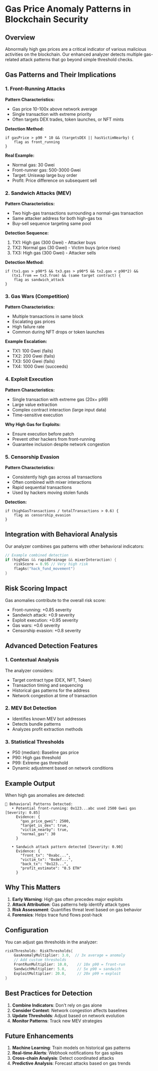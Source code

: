 # Gas Price Anomaly Patterns in Blockchain Security

## Overview

Abnormally high gas prices are a critical indicator of various malicious activities on the blockchain. Our enhanced analyzer detects multiple gas-related attack patterns that go beyond simple threshold checks.

## Gas Patterns and Their Implications

### 1. Front-Running Attacks
**Pattern Characteristics:**
- Gas price 10-100x above network average
- Single transaction with extreme priority
- Often targets DEX trades, token launches, or NFT mints

**Detection Method:**
```
if gasPrice > p90 * 10 && (targetsDEX || hasVictimNearby) {
    flag as front_running
}
```

**Real Example:**
- Normal gas: 30 Gwei
- Front-runner gas: 500-3000 Gwei
- Target: Uniswap large buy order
- Profit: Price difference on subsequent sell

### 2. Sandwich Attacks (MEV)
**Pattern Characteristics:**
- Two high-gas transactions surrounding a normal-gas transaction
- Same attacker address for both high-gas txs
- Buy-sell sequence targeting same pool

**Detection Sequence:**
1. TX1: High gas (300 Gwei) - Attacker buys
2. TX2: Normal gas (30 Gwei) - Victim buys (price rises)
3. TX3: High gas (300 Gwei) - Attacker sells

**Detection Method:**
```
if (tx1.gas > p90*5 && tx3.gas > p90*5 && tx2.gas < p90*2) &&
   (tx1.from == tx3.from) && (same target contract) {
    flag as sandwich_attack
}
```

### 3. Gas Wars (Competition)
**Pattern Characteristics:**
- Multiple transactions in same block
- Escalating gas prices
- High failure rate
- Common during NFT drops or token launches

**Example Escalation:**
- TX1: 100 Gwei (fails)
- TX2: 200 Gwei (fails)
- TX3: 500 Gwei (fails)
- TX4: 1000 Gwei (succeeds)

### 4. Exploit Execution
**Pattern Characteristics:**
- Single transaction with extreme gas (20x+ p99)
- Large value extraction
- Complex contract interaction (large input data)
- Time-sensitive execution

**Why High Gas for Exploits:**
- Ensure execution before patch
- Prevent other hackers from front-running
- Guarantee inclusion despite network congestion

### 5. Censorship Evasion
**Pattern Characteristics:**
- Consistently high gas across all transactions
- Often combined with mixer interactions
- Rapid sequential transactions
- Used by hackers moving stolen funds

**Detection:**
```
if (highGasTransactions / totalTransactions > 0.6) {
    flag as censorship_evasion
}
```

## Integration with Behavioral Analysis

Our analyzer combines gas patterns with other behavioral indicators:

```go
// Example combined detection
if (highGas && rapidDrainage && mixerInteraction) {
    riskScore = 0.95 // Very high risk
    flagAs("hack_fund_movement")
}
```

## Risk Scoring Impact

Gas anomalies contribute to the overall risk score:
- Front-running: +0.85 severity
- Sandwich attack: +0.9 severity
- Exploit execution: +0.95 severity
- Gas wars: +0.6 severity
- Censorship evasion: +0.8 severity

## Advanced Detection Features

### 1. Contextual Analysis
The analyzer considers:
- Target contract type (DEX, NFT, Token)
- Transaction timing and sequencing
- Historical gas patterns for the address
- Network congestion at time of transaction

### 2. MEV Bot Detection
- Identifies known MEV bot addresses
- Detects bundle patterns
- Analyzes profit extraction methods

### 3. Statistical Thresholds
- P50 (median): Baseline gas price
- P90: High gas threshold
- P99: Extreme gas threshold
- Dynamic adjustment based on network conditions

## Example Output

When high gas anomalies are detected:

```
🚩 Behavioral Patterns Detected:
   • Potential front-running: 0x123...abc used 2500 Gwei gas [Severity: 0.85]
     Evidence: {
       "gas_price_gwei": 2500,
       "target_is_dex": true,
       "victim_nearby": true,
       "normal_gas": 30
     }
   
   • Sandwich attack pattern detected [Severity: 0.90]
     Evidence: {
       "front_tx": "0xabc...",
       "victim_tx": "0xdef...",
       "back_tx": "0x123...",
       "profit_estimate": "0.5 ETH"
     }
```

## Why This Matters

1. **Early Warning**: High gas often precedes major exploits
2. **Attack Attribution**: Gas patterns help identify attack types
3. **Risk Assessment**: Quantifies threat level based on gas behavior
4. **Forensics**: Helps trace fund flows post-hack

## Configuration

You can adjust gas thresholds in the analyzer:

```go
riskThresholds: RiskThresholds{
    GasAnomalyMultiplier: 3.0,  // 3x average = anomaly
    // Add custom thresholds
    FrontRunMultiplier: 10.0,    // 10x p90 = front-run
    SandwichMultiplier: 5.0,     // 5x p90 = sandwich
    ExploitMultiplier: 20.0,     // 20x p99 = exploit
}
```

## Best Practices for Detection

1. **Combine Indicators**: Don't rely on gas alone
2. **Consider Context**: Network congestion affects baselines
3. **Update Thresholds**: Adjust based on network evolution
4. **Monitor Patterns**: Track new MEV strategies

## Future Enhancements

1. **Machine Learning**: Train models on historical gas patterns
2. **Real-time Alerts**: Webhook notifications for gas spikes
3. **Cross-chain Analysis**: Detect coordinated attacks
4. **Predictive Analysis**: Forecast attacks based on gas trends
